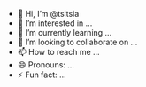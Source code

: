 - 👋 Hi, I’m @tsitsia
- 👀 I’m interested in ...
- 🌱 I’m currently learning ...
- 💞️ I’m looking to collaborate on ...
- 📫 How to reach me ...
- 😄 Pronouns: ...
- ⚡ Fun fact: ...

<!---
tsitsia/tsitsia is a ✨ special ✨ repository because its `README.md` (this file) appears on your GitHub profile.
You can click the Preview link to take a look at your changes.
--->
